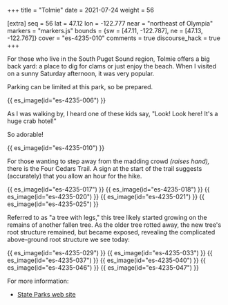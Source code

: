 +++
title = "Tolmie"
date = 2021-07-24
weight = 56

[extra]
seq = 56
lat = 47.12
lon = -122.777
near = "northeast of Olympia"
markers = "markers.js"
bounds = {sw = [47.11, -122.787], ne = [47.13, -122.767]}
cover = "es-4235-010"
comments = true
discourse_hack = true
+++

For those who live in the South Puget Sound region, Tolmie offers a big back yard: a place to dig for clams or just enjoy the beach. When I visited on a sunny Saturday afternoon, it was very popular.

<!-- more -->

Parking can be limited at this park, so be prepared.

{{ es_image(id="es-4235-006") }}

As I was walking by, I heard one of these kids say, "Look! Look here! It's a huge crab hotel!"

So adorable!

{{ es_image(id="es-4235-010") }}

For those wanting to step away from the madding crowd _(raises hand),_ there is the Four Cedars Trail. A sign at the start of the trail suggests (accurately) that you allow an hour for the hike.

{{ es_image(id="es-4235-017") }}
{{ es_image(id="es-4235-018") }}
{{ es_image(id="es-4235-020") }}
{{ es_image(id="es-4235-021") }}
{{ es_image(id="es-4235-025") }}

Referred to as "a tree with legs," this tree likely started growing on the remains of another fallen tree. As the older tree rotted away, the new tree's root structure remained, but became exposed, revealing the complicated above-ground root structure we see today:

{{ es_image(id="es-4235-029") }}
{{ es_image(id="es-4235-033") }}
{{ es_image(id="es-4235-037") }}
{{ es_image(id="es-4235-040") }}
{{ es_image(id="es-4235-046") }}
{{ es_image(id="es-4235-047") }}

For more information:

* [State Parks web site](https://parks.state.wa.us/297/Tolmie)
